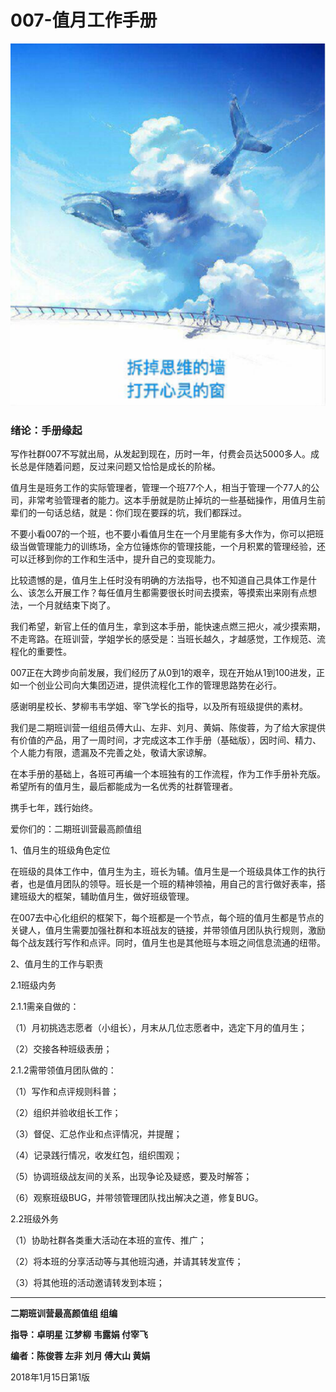 # 007-值月工作手册

![](/assets/TIM截图20180114164433.png)

### 绪论：手册缘起

写作社群007不写就出局，从发起到现在，历时一年，付费会员达5000多人。成长总是伴随着问题，反过来问题又恰恰是成长的阶梯。

值月生是班务工作的实际管理者，管理一个班77个人，相当于管理一个77人的公司，非常考验管理者的能力。这本手册就是防止掉坑的一些基础操作，用值月生前辈们的一句话总结，就是：你们现在要踩的坑，我们都踩过。

不要小看007的一个班，也不要小看值月生在一个月里能有多大作为，你可以把班级当做管理能力的训练场，全方位锤炼你的管理技能，一个月积累的管理经验，还可以迁移到你的工作和生活中，提升自己的变现能力。

比较遗憾的是，值月生上任时没有明确的方法指导，也不知道自己具体工作是什么、该怎么开展工作？每任值月生都需要很长时间去摸索，等摸索出来刚有点想法，一个月就结束下岗了。

我们希望，新官上任的值月生，拿到这本手册，能快速点燃三把火，减少摸索期，不走弯路。在班训营，学姐学长的感受是：当班长越久，才越感觉，工作规范、流程化的重要性。

007正在大跨步向前发展，我们经历了从0到1的艰辛，现在开始从1到100进发，正如一个创业公司向大集团迈进，提供流程化工作的管理思路势在必行。

感谢明星校长、梦柳韦韦学姐、宰飞学长的指导，以及所有班级提供的素材。

我们是二期班训营一组组员傅大山、左非、刘月、黄娟、陈俊蓉，为了给大家提供有价值的产品，用了一周时间，才完成这本工作手册（基础版），因时间、精力、个人能力有限，遗漏及不完善之处，敬请大家谅解。

在本手册的基础上，各班可再编一个本班独有的工作流程，作为工作手册补充版。希望所有的值月生，最后都能成为一名优秀的社群管理者。

携手七年，践行始终。

爱你们的：二期班训营最高颜值组

1、值月生的班级角色定位

在班级的具体工作中，值月生为主，班长为辅。值月生是一个班级具体工作的执行者，也是值月团队的领导。班长是一个班的精神领袖，用自己的言行做好表率，搭建班级大的框架，辅助值月生，做好班级管理。

在007去中心化组织的框架下，每个班都是一个节点，每个班的值月生都是节点的关键人，值月生需要加强社群和本班战友的链接，并带领值月团队执行规则，激励每个战友践行写作和点评。同时，值月生也是其他班与本班之间信息流通的纽带。

2、值月生的工作与职责

2.1班级内务

2.1.1需亲自做的：

（1）月初挑选志愿者（小组长），月末从几位志愿者中，选定下月的值月生；

（2）交接各种班级表册；

2.1.2需带领值月团队做的：

（1）写作和点评规则科普；

（2）组织并验收组长工作；

（3）督促、汇总作业和点评情况，并提醒；

（4）记录践行情况，收发红包，组织围观；

（5）协调班级战友间的关系，出现争论及疑惑，要及时解答；

（6）观察班级BUG，并带领管理团队找出解决之道，修复BUG。

2.2班级外务

（1）协助社群各类重大活动在本班的宣传、推广；

（2）将本班的分享活动等与其他班沟通，并请其转发宣传；

（3）将其他班的活动邀请转发到本班；

---

**二期班训营最高颜值组    组编**

**指导：卓明星    江梦柳    韦露娟    付宰飞**

**编者：陈俊蓉    左非    刘月    傅大山    黄娟**

2018年1月15日第1版

